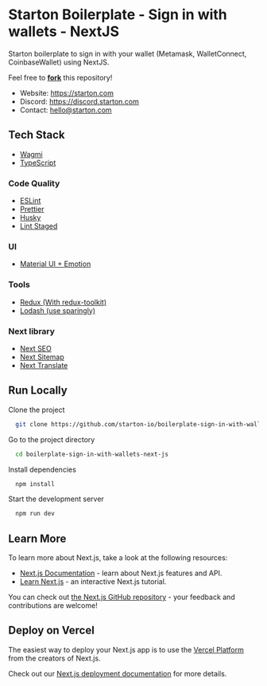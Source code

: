 
# Starton Boilerplate - Sign in with wallets - NextJS

Starton boilerplate to sign in with your wallet (Metamask, WalletConnect, CoinbaseWallet) using NextJS.

Feel free to **[fork](https://github.com/login?return_to=%2Fstarton-io%2Fboilerplate-sign-in-with-wallets-next-js)** this repository!

- Website: https://starton.com
- Discord: https://discord.starton.com
- Contact: hello@starton.com
## Tech Stack

- [Wagmi](https://wagmi.sh/)
- [TypeScript](https://www.typescriptlang.org/)

### Code Quality
- [ESLint](https://eslint.org/)
- [Prettier](https://prettier.io/)
- [Husky](https://github.com/typicode/husky)
- [Lint Staged](https://github.com/okonet/lint-staged)

### UI
- [Material UI + Emotion](https://mui.com/)

### Tools
- [Redux (With redux-toolkit)](https://redux-toolkit.js.org/)
- [Lodash (use sparingly)](https://lodash.com/docs/)

### Next library
- [Next SEO](https://github.com/garmeeh/next-seo)
- [Next Sitemap](https://github.com/iamvishnusankar/next-sitemap)
- [Next Translate](https://github.com/vinissimus/next-translate)
## Run Locally

Clone the project

```bash
  git clone https://github.com/starton-io/boilerplate-sign-in-with-wallets-next-js.git
```

Go to the project directory

```bash
  cd boilerplate-sign-in-with-wallets-next-js
```

Install dependencies

```bash
  npm install
```

Start the development server
```bash
  npm run dev
```

## Learn More

To learn more about Next.js, take a look at the following resources:

- [Next.js Documentation](https://nextjs.org/docs) - learn about Next.js features and API.
- [Learn Next.js](https://nextjs.org/learn) - an interactive Next.js tutorial.

You can check out [the Next.js GitHub repository](https://github.com/vercel/next.js/) - your feedback and contributions are welcome!

## Deploy on Vercel

The easiest way to deploy your Next.js app is to use the [Vercel Platform](https://vercel.com/new?utm_medium=default-template&filter=next.js&utm_source=create-next-app&utm_campaign=create-next-app-readme) from the creators of Next.js.

Check out our [Next.js deployment documentation](https://nextjs.org/docs/deployment) for more details.
